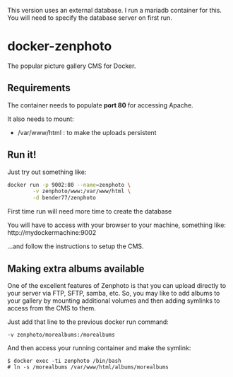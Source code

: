 This version uses an external database.  I run a mariadb container for this.  You will need to specify the database server on first run.

# docker-zenphoto
The popular picture gallery CMS for Docker.

## Requirements
The container needs to populate **port 80** for accessing Apache.

It also needs to mount:
- /var/www/html : to make the uploads persistent

## Run it!
Just try out something like:
```sh
docker run -p 9002:80 --name=zenphoto \
        -v zenphoto/www:/var/www/html \
        -d bender77/zenphoto
```

First time run will need more time to create the database

You will have to access with your browser to your machine, something like:
        http://mydockermachine:9002

...and follow the instructions to setup the CMS.

## Making extra albums available
One of the excellent features of Zenphoto is that you can upload
directly to your server via FTP, SFTP, samba, etc. So, you may
like to add albums to your gallery by mounting additional volumes
and then adding symlinks to access from the CMS to them.

Just add that line to the previous docker run command:

    -v zenphoto/morealbums:/morealbums 


And then access your running container and make the symlink:

    $ docker exec -ti zenphoto /bin/bash
    # ln -s /morealbums /var/www/html/albums/morealbums

